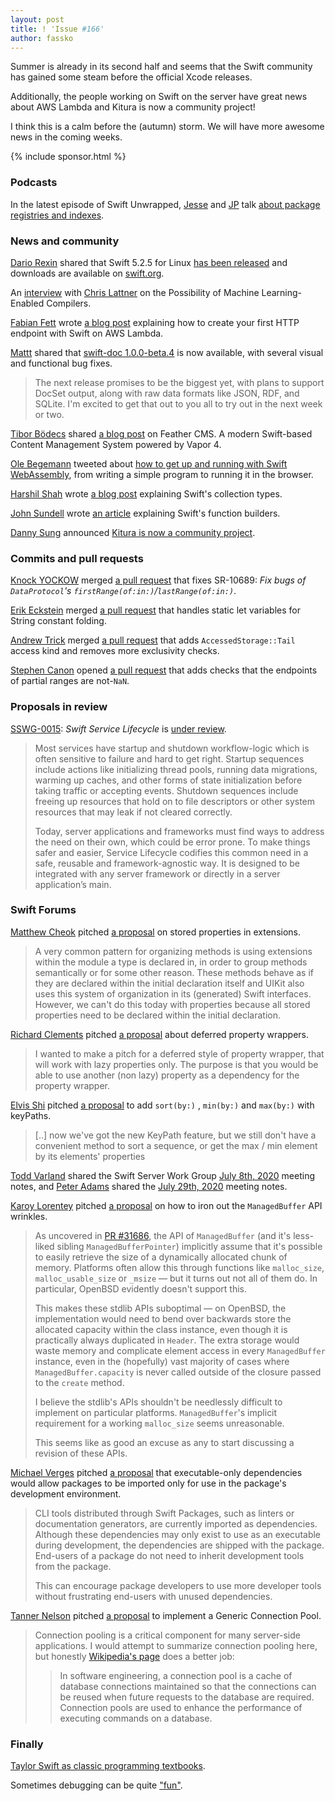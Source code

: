 ```yaml
---
layout: post
title: ! 'Issue #166'
author: fassko
---
```


Summer is already in its second half and seems that the Swift community has gained some steam before the official Xcode releases.

Additionally, the people working on Swift on the server have great news about AWS Lambda and Kitura is now a community project!

I think this is a calm before the (autumn) storm. We will have more awesome news in the coming weeks.

<!--excerpt-->

{% include sponsor.html %}

### Podcasts

In the latest episode of Swift Unwrapped, [Jesse](https://twitter.com/jesse_squires)
and [JP](https://twitter.com/simjp) talk [about
package registries and indexes](https://spec.fm/podcasts/swift-unwrapped/aC5JVWoo).

### News and community

[Dario Rexin](https://forums.swift.org/u/drexin) shared that Swift 5.2.5 for Linux [has been released](https://forums.swift.org/t/swift-5-2-5-for-linux/39188) and downloads are available on [swift.org](https://swift.org/download/#swift-525).

An [interview](https://www.youtube.com/watch?v=QeG9bdkc3Lk) with [Chris Lattner](https://twitter.com/clattner_llvm) on the Possibility of Machine Learning-Enabled Compilers.

[Fabian Fett](https://twitter.com/fabianfett) wrote [a blog post](https://fabianfett.de/swift-on-aws-lambda-creating-your-first-http-endpoint) explaining how to create your first HTTP endpoint with Swift on AWS Lambda.

[Mattt](https://twitter.com/mattt) shared that [swift-doc 1.0.0-beta.4](https://github.com/SwiftDocOrg/swift-doc/releases/tag/1.0.0-beta.4) is now available, with several visual and functional bug fixes.

> The next release promises to be the biggest yet, with plans to support DocSet output, along with raw data formats like JSON, RDF, and SQLite. I'm excited to get that out to you all to try out in the next week or two.

[Tibor Bödecs](https://twitter.com/tiborbodecs) shared [a blog post](https://theswiftdev.com/getting-started-with-feather-cms/) on Feather CMS. A modern Swift-based Content Management System powered by Vapor 4.

[Ole Begemann](https://twitter.com/olebegemann) tweeted about [how to get up and running with Swift WebAssembly](https://twitter.com/olebegemann/status/1290673766046011393), from writing a simple program to running it in the browser.

[Harshil Shah](https://twitter.com/_HarshilShah) wrote [a blog post](https://harshil.net/blog/swift-sequence-collection-array) explaining Swift's collection types.

[John Sundell](https://twitter.com/johnsundell) wrote [an article](https://swiftbysundell.com/articles/deep-dive-into-swift-function-builders/) explaining Swift's function builders.

[Danny Sung](https://forums.swift.org/u/dannys42) announced [Kitura is now a community project](https://forums.swift.org/t/kitura-is-now-a-community-project/39199).

### Commits and pull requests

[Knock YOCKOW](https://twitter.com/YOCKOW_jp) merged [a pull request](https://github.com/apple/swift/pull/28639) that fixes SR-10689: *Fix bugs of `DataProtocol`'s `firstRange(of:in:)`/`lastRange(of:in:)`*.

[Erik Eckstein](https://github.com/eeckstein) merged [a pull request](https://github.com/apple/swift/pull/33232) that handles static let variables for String constant folding.

[Andrew Trick](https://github.com/atrick) merged [a pull request](https://github.com/apple/swift/pull/33017) that adds `AccessedStorage::Tail` access kind and removes more exclusivity checks.

[Stephen Canon](https://github.com/stephentyrone) opened [a pull request](https://github.com/apple/swift/pull/33378) that adds checks that the endpoints of partial ranges are not-`NaN`.

### Proposals in review

[SSWG-0015](https://github.com/swift-server/sswg/blob/master/proposals/0015-swift-service-lifecycle.md): *Swift Service Lifecycle* is [under review](https://forums.swift.org/t/sswg-0015-swift-service-lifecycle/39157).

> Most services have startup and shutdown workflow-logic which is often sensitive to failure and hard to get right. Startup sequences include actions like initializing thread pools, running data migrations, warming up caches, and other forms of state initialization before taking traffic or accepting events. Shutdown sequences include freeing up resources that hold on to file descriptors or other system resources that may leak if not cleared correctly.
> 
> Today, server applications and frameworks must find ways to address the need on their own, which could be error prone. To make things safer and easier, Service Lifecycle codifies this common need in a safe, reusable and framework-agnostic way. It is designed to be integrated with any server framework or directly in a server application’s main.

### Swift Forums

[Matthew Cheok](https://twitter.com/matthewcheok) pitched [a proposal](https://forums.swift.org/t/organizing-stored-properties-in-extensions/38902) on stored properties in extensions.

> A very common pattern for organizing methods is using extensions within the module a type is declared in, in order to group methods semantically or for some other reason. These methods behave as if they are declared within the initial declaration itself and UIKit also uses this system of organization in its (generated) Swift interfaces. However, we can't do this today with properties because all stored properties need to be declared within the initial declaration.

[Richard Clements](https://forums.swift.org/u/richard-clements) pitched [a proposal](https://forums.swift.org/t/deferred-property-wrappers/38931) about deferred property wrappers.

> I wanted to make a pitch for a deferred style of property wrapper, that will work with lazy properties only. The purpose is that you would be able to use another (non lazy) property as a dependency for the property wrapper.

[Elvis Shi](https://forums.swift.org/u/lovee) pitched [a proposal](https://forums.swift.org/t/sort-by-min-by-max-by-with-keypaths/38976) to add `sort(by:)` , `min(by:)` and `max(by:)` with keyPaths.

> [..] now we've got the new KeyPath feature, but we still don't have a convenient method to sort a sequence, or get the max / min element by its elements' properties

[Todd Varland](https://forums.swift.org/u/varland) shared the Swift Server Work Group [July 8th, 2020](https://forums.swift.org/t/july-8th-2020/39092) meeting notes, and [Peter Adams](https://forums.swift.org/u/peteradams-a) shared the [July 29th, 2020](https://forums.swift.org/t/july-29th-2020/39107) meeting notes.

[Karoy Lorentey](https://twitter.com/lorentey) pitched [a proposal](https://forums.swift.org/t/ironing-out-managedbuffer-api-wrinkles/39072) on how to iron out the `ManagedBuffer` API wrinkles.

> As uncovered in [PR #31686](https://github.com/apple/swift/pull/31686), the API of `ManagedBuffer` (and it's less-liked sibling `ManagedBufferPointer`) implicitly assume that it's possible to easily retrieve the size of a dynamically allocated chunk of memory. Platforms often allow this through functions like `malloc_size`, `malloc_usable_size` or `_msize` — but it turns out not all of them do. In particular, OpenBSD evidently doesn't support this.
>
> This makes these stdlib APIs suboptimal — on OpenBSD, the implementation would need to bend over backwards store the allocated capacity within the class instance, even though it is practically always duplicated in `Header`. The extra storage would waste memory and complicate element access in every `ManagedBuffer` instance, even in the (hopefully) vast majority of cases where `ManagedBuffer.capacity` is never called outside of the closure passed to the `create` method.
>
> I believe the stdlib's APIs shouldn't be needlessly difficult to implement on particular platforms. `ManagedBuffer`'s implicit requirement for a working `malloc_size` seems unreasonable.
>
> This seems like as good an excuse as any to start discussing a revision of these APIs.

[Michael Verges](https://github.com/maustinstar) pitched [a proposal](https://forums.swift.org/t/package-manager-executable-only-dependencies/39070) that executable-only dependencies would allow packages to be imported only for use in the package's development environment.

> CLI tools distributed through Swift Packages, such as linters or documentation generators, are currently imported as dependencies. Although these dependencies may only exist to use as an executable during development, the dependencies are shipped with the package. End-users of a package do not need to inherit development tools from the package.
>
> This can encourage package developers to use more developer tools without frustrating end-users with unused dependencies.

[Tanner Nelson](https://twitter.com/tanner0101) pitched [a proposal](https://forums.swift.org/t/generic-connection-pool/39161) to implement a Generic Connection Pool.

> Connection pooling is a critical component for many server-side applications. I would attempt to summarize connection pooling here, but honestly [Wikipedia's page](https://en.wikipedia.org/wiki/Connection_pool) does a better job:
>
>> In software engineering, a connection pool is a cache of database connections maintained so that the connections can be reused when future requests to the database are required. Connection pools are used to enhance the performance of executing commands on a database.

### Finally

[Taylor Swift as classic programming textbooks](https://twitter.com/jeanqasaur/status/1290883041418649600).

Sometimes debugging can be quite ["fun"](https://twitter.com/aalonso128/status/1293418352023613440).

